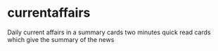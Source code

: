 # currentaffairs
Daily current affairs in a summary cards
two minutes quick read cards which give the summary of the news 

